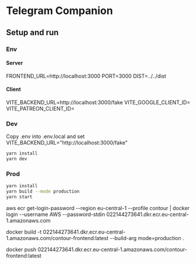 # Telegram Companion

## Setup and run

### Env

#### Server

FRONTEND_URL=http://localhost:3000
PORT=3000
DIST=../../dist

#### Client

VITE_BACKEND_URL=http://localhost:3000/fake
VITE_GOOGLE_CLIENT_ID=
VITE_PATREON_CLIENT_ID=

### Dev

Copy .env into .env.local and set VITE_BACKEND_URL="http://localhost:3000/fake"

```bash
yarn install
yarn dev
```

### Prod

```bash
yarn install
yarn build --mode production
yarn start
```

aws ecr get-login-password --region eu-central-1 --profile contour | docker login --username AWS --password-stdin 022144273641.dkr.ecr.eu-central-1.amazonaws.com

docker build -t 022144273641.dkr.ecr.eu-central-1.amazonaws.com/contour-frontend:latest --build-arg mode=production .

docker push 022144273641.dkr.ecr.eu-central-1.amazonaws.com/contour-frontend:latest
